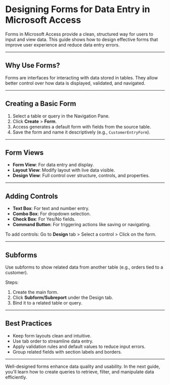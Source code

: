 # Designing Forms for Data Entry in Microsoft Access

Forms in Microsoft Access provide a clean, structured way for users to input and view data. This guide shows how to design effective forms that improve user experience and reduce data entry errors.

---

## Why Use Forms?

Forms are interfaces for interacting with data stored in tables. They allow better control over how data is displayed, validated, and navigated.

---

## Creating a Basic Form

1. Select a table or query in the Navigation Pane.
2. Click **Create** > **Form**.
3. Access generates a default form with fields from the source table.
4. Save the form and name it descriptively (e.g., `CustomerEntryForm`).

---

## Form Views

- **Form View**: For data entry and display.
- **Layout View**: Modify layout with live data visible.
- **Design View**: Full control over structure, controls, and properties.

---

## Adding Controls

- **Text Box**: For text and number entry.
- **Combo Box**: For dropdown selection.
- **Check Box**: For Yes/No fields.
- **Command Button**: For triggering actions like saving or navigating.

To add controls: Go to **Design** tab > Select a control > Click on the form.

---

## Subforms

Use subforms to show related data from another table (e.g., orders tied to a customer).

Steps:
1. Create the main form.
2. Click **Subform/Subreport** under the Design tab.
3. Bind it to a related table or query.

---

## Best Practices

- Keep form layouts clean and intuitive.
- Use tab order to streamline data entry.
- Apply validation rules and default values to reduce input errors.
- Group related fields with section labels and borders.

---

Well-designed forms enhance data quality and usability. In the next guide, you'll learn how to create queries to retrieve, filter, and manipulate data efficiently.
